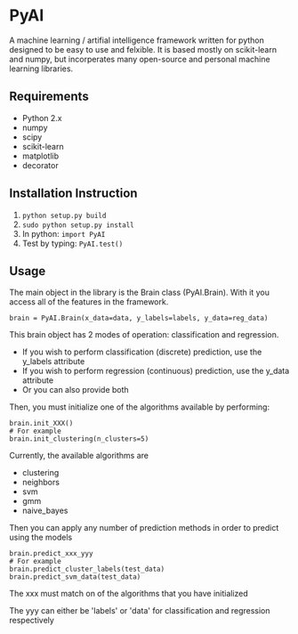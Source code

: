 # PyAI
A machine learning / artifial intelligence framework written 
for python designed to be easy to use and felxible. 
It is based mostly on scikit-learn and numpy, but incorperates
many open-source and personal machine learning libraries.

## Requirements

- Python 2.x
- numpy
- scipy
- scikit-learn
- matplotlib
- decorator


## Installation Instruction

1. `python setup.py build`
2. `sudo python setup.py install`
3. In python: `import PyAI`
4. Test by typing: `PyAI.test()`

## Usage

The main object in the library is the Brain class (PyAI.Brain). With it you access all of the features in the framework.

    brain = PyAI.Brain(x_data=data, y_labels=labels, y_data=reg_data)

This brain object has 2 modes of operation: classification and regression.

- If you wish to perform classification (discrete) prediction, use the y_labels attribute
- If you wish to perform regression (continuous) prediction, use the y_data attribute 
- Or you can also provide both

Then, you must initialize one of the algorithms available by performing:

    brain.init_XXX()
    # For example
    brain.init_clustering(n_clusters=5)

Currently, the available algorithms are

- clustering
- neighbors
- svm
- gmm
- naive_bayes

Then you can apply any number of prediction methods in order to predict using the models

    brain.predict_xxx_yyy
    # For example
    brain.predict_cluster_labels(test_data)
    brain.predict_svm_data(test_data)

The xxx must match on of the algorithms that you have initialized

The yyy can either be 'labels' or 'data' for classification and regression respectively  
